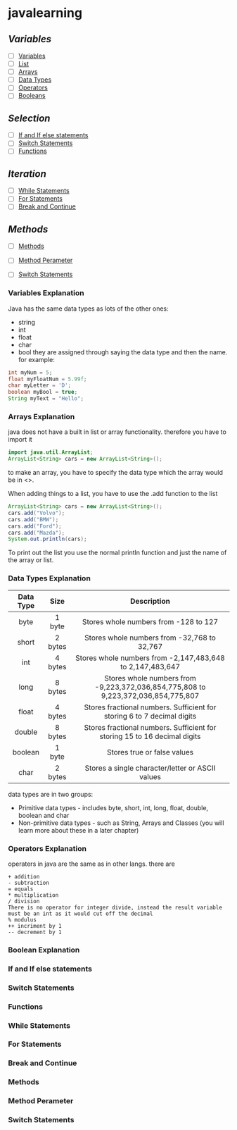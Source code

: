 # javalearning
## _Variables_
- [ ] [Variables](#variables-explanation)
- [ ] [List](#arrays-explanation)
- [ ] [Arrays](#arrays-explanation)
- [ ] [Data Types](#data-types-explanation)
- [ ] [Operators](#operators-explanation)
- [ ] [Booleans](#boolean-explanation)
      
## _Selection_
- [ ] [If and If else statements](#if-and-if-else-statements)
- [ ] [Switch Statements](#list-explanation)
- [ ] [Functions](#functions)

## _Iteration_
- [ ] [While Statements](#while-statements)
- [ ] [For Statements](#for-statements)
- [ ] [Break and Continue](#break-and-continue)

## _Methods_
- [ ] [Methods](#methods)
- [ ] [Method Perameter](#method-perameter)
- [ ] [Switch Statements](#switch-statement)



### Variables Explanation
Java has the same data types as lots of the other ones:
- string
- int
- float
- char
- bool
they are assigned through saying the data type and then the name. for example:
```java
int myNum = 5;             
float myFloatNum = 5.99f;
char myLetter = 'D';
boolean myBool = true; 
String myText = "Hello"; 
```
### Arrays Explanation
java does not have a built in list or array functionality. therefore you have to import it
```java
import java.util.ArrayList;
ArrayList<String> cars = new ArrayList<String>();
```
to make an array, you have to specify the data type which the array would be in <>.

When adding things to a list, you have to use the .add function to the list
```java
ArrayList<String> cars = new ArrayList<String>();
cars.add("Volvo");
cars.add("BMW");
cars.add("Ford");
cars.add("Mazda");
System.out.println(cars);
```
To print out the list you use the normal println function and just the name of the array or list.
### Data Types Explanation

| Data Type | Size    | Description    |
| :---:   | :---: | :---: |
| byte | 1 byte   | 	Stores whole numbers from -128 to 127   |
| short | 2 bytes  | Stores whole numbers from -32,768 to 32,767   |
| int | 4 bytes   | Stores whole numbers from -2,147,483,648 to 2,147,483,647   |
| long | 8 bytes   | 	Stores whole numbers from -9,223,372,036,854,775,808 to 9,223,372,036,854,775,807   |
| float | 4 bytes   | 	Stores fractional numbers. Sufficient for storing 6 to 7 decimal digits   |
| double | 8 bytes   | 	Stores fractional numbers. Sufficient for storing 15 to 16 decimal digits   |
| boolean | 1 byte   | 	Stores true or false values   |
| char | 2 bytes   | 	Stores a single character/letter or ASCII values |

data types are in two groups:

 - Primitive data types - includes byte, short, int, long, float, double, boolean and char
 - Non-primitive data types - such as String, Arrays and Classes (you will learn more about these in a later chapter)
### Operators Explanation
operaters in java are the same as in other langs. there are
```
+ addition
- subtraction
= equals
* multiplication
/ division
There is no operator for integer divide, instead the result variable must be an int as it would cut off the decimal
% modulus 
++ incriment by 1
-- decrement by 1
```
### Boolean Explanation


### If and If else statements
### Switch Statements
### Functions

### While Statements
### For Statements
### Break and Continue

### Methods
### Method Perameter
### Switch Statements


